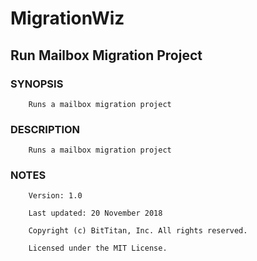 # MigrationWiz
## Run Mailbox Migration Project
### SYNOPSIS
```
    Runs a mailbox migration project
```
### DESCRIPTION
```
    Runs a mailbox migration project
```
### NOTES
```
    Version: 1.0
    Last updated: 20 November 2018
    Copyright (c) BitTitan, Inc. All rights reserved.
    Licensed under the MIT License.
```

